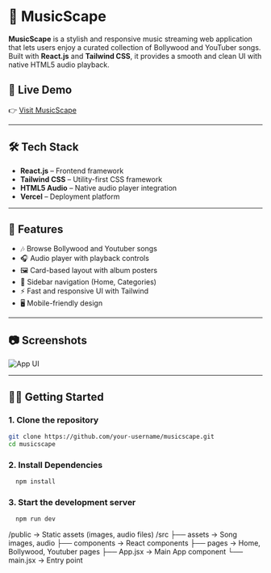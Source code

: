 # 🎵 MusicScape

**MusicScape** is a stylish and responsive music streaming web application that lets users enjoy a curated collection of Bollywood and YouTuber songs. Built with **React.js** and **Tailwind CSS**, it provides a smooth and clean UI with native HTML5 audio playback.

## 🚀 Live Demo

👉 [Visit MusicScape](https://musicscape.vercel.app/)

---

## 🛠 Tech Stack

- **React.js** – Frontend framework
- **Tailwind CSS** – Utility-first CSS framework
- **HTML5 Audio** – Native audio player integration
- **Vercel** – Deployment platform

---

## 📌 Features

- 🎶 Browse Bollywood and Youtuber songs
- 🎧 Audio player with playback controls
- 🖼️ Card-based layout with album posters
- 🧭 Sidebar navigation (Home, Categories)
- ⚡ Fast and responsive UI with Tailwind
- 🖥️ Mobile-friendly design

---

## 📷 Screenshots

![App UI](https://musicscape.vercel.app/screenshot2.png) <!-- Replace or remove if unavailable -->

---

## 🧑‍💻 Getting Started

### 1. Clone the repository

```bash
git clone https://github.com/your-username/musicscape.git
cd musicscape
```
### 2. Install Dependencies
```bash
  npm install
```
### 3. Start the development server
```bash
  npm run dev
```

/public       → Static assets (images, audio files)
/src
  ├── assets  → Song images, audio
  ├── components → React components
  ├── pages   → Home, Bollywood, Youtuber pages
  ├── App.jsx → Main App component
  └── main.jsx → Entry point
